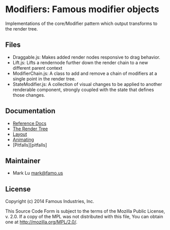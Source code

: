 Modifiers: Famous modifier objects
==================================

Implementations of the core/Modifier pattern which output transforms to the
render tree.


## Files

- Draggable.js: Makes added render nodes responsive to drag behavior.
- Lift.js: Lifts a rendernode further down the render chain to a new different
  parent context
- ModifierChain.js: A class to add and remove a chain of modifiers at a single
  point in the render tree.
- StateModifier.js: A collection of visual changes to be applied to another
  renderable component, strongly coupled with the state that defines those
  changes.


## Documentation

- [Reference Docs][reference-documentation]
- [The Render Tree][render-tree]
- [Layout][layout]
- [Animating][animating]
- [Pitfalls][pitfalls]


## Maintainer

- Mark Lu <mark@famo.us>


## License

Copyright (c) 2014 Famous Industries, Inc.

This Source Code Form is subject to the terms of the Mozilla Public License,
v. 2.0. If a copy of the MPL was not distributed with this file, You can obtain
one at http://mozilla.org/MPL/2.0/.


[reference-documentation]: http://famo.us/docs
[animating]: http://famo.us/guides/dev/animating.html
[render-tree]: http://famo.us/guides/dev/render-tree.html
[layout]: http://famo.us/guides/dev/layout.html


